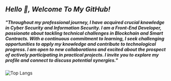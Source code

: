 ## <i>Hello 👋, Welcome To My GitHub!</i>

##### "Throughout my professional journey, I have acquired crucial knowledge in Cyber Security and Information Security. I am a Front-End Developer, passionate about tackling technical challenges in Blockchain and Smart Contracts. With a continuous commitment to learning, I seek challenging opportunities to apply my knowledge and contribute to technological progress. I am open to new collaborations and excited about the prospect of actively participating in practical projects. I invite you to explore my profile and connect to discuss potential synergies."

![Top Langs](https://github-readme-stats.vercel.app/api/top-langs/?username=tevolve&layout=compact&theme=highcontrast)




